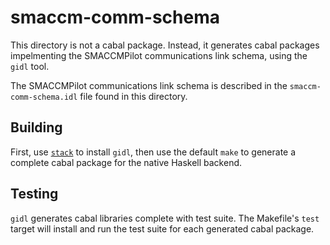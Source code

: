 # smaccm-comm-schema

This directory is not a cabal package. Instead, it generates cabal packages
impelmenting the SMACCMPilot communications link schema, using the `gidl` tool.

The SMACCMPilot communications link schema is described in the
`smaccm-comm-schema.idl` file found in this directory.

## Building

First, use [`stack`](http://www.haskellstack.org/) to install `gidl`,
then use the default `make` to generate a complete cabal package for
the native Haskell backend.

## Testing

`gidl` generates cabal libraries complete with test suite. The Makefile's `test`
target will install and run the test suite for each generated cabal package.
